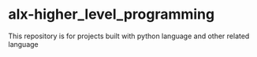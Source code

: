 # alx-higher_level_programming
This repository is for projects built with python language and other related language

